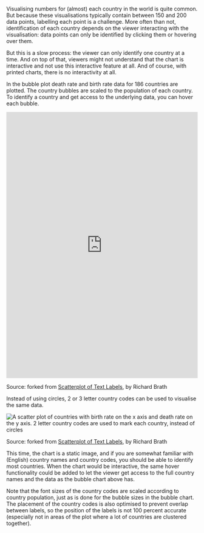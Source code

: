 Visualising numbers for (almost) each country in the world is quite common. But because these visualisations typically contain between 150 and 200 data points, labelling each point is a challenge. More often than not, identification of each country depends on the viewer interacting with the visualisation: data points can only be identified by clicking them or hovering over them.

But this is a slow process: the viewer can only identify one country at a time. And on top of that, viewers might not understand that the chart is interactive and not use this interactive feature at all. And of course, with printed charts, there is no interactivity at all.

In the bubble plot death rate and birth rate data for 186 countries are plotted. The country bubbles are scaled to the population of each country. To identify a country and get access to the underlying data, you can hover each bubble.

<iframe src='https://observablehq.com/embed/78844e2229811338?cells=chart' width='100%' height='700px' style='border: none;'></iframe>

Source: forked from [Scatterplot of Text Labels](https://observablehq.com/@abebrath/scatterplot-of-text-labels), by Richard Brath

Instead of using circles, 2 or 3 letter country codes can be used to visualise the same data.

![A scatter plot of countries with birth rate on the x axis and death rate on the y axis. 2 letter country codes are used to mark each country, instead of circles](Visualising%20text%2073ea05fcce1b4ee5939cd29821ddd468/scatterplot-country-codes-brath.png)

Source: forked from [Scatterplot of Text Labels](https://observablehq.com/@abebrath/scatterplot-of-text-labels), by Richard Brath

This time, the chart is a static image, and if you are somewhat familiar with (English) country names and country codes, you should be able to identify most countries. When the chart would be interactive, the same hover functionality could be added to let the viewer get access to the full country names and the data as the bubble chart above has.

Note that the font sizes of the country codes are scaled according to country population, just as is done for the bubble sizes in the bubble chart. The placement of the country codes is also optimised to prevent overlap between labels, so the position of the labels is not 100 percent accurate (especially not in areas of the plot where a lot of countries are clustered together). 